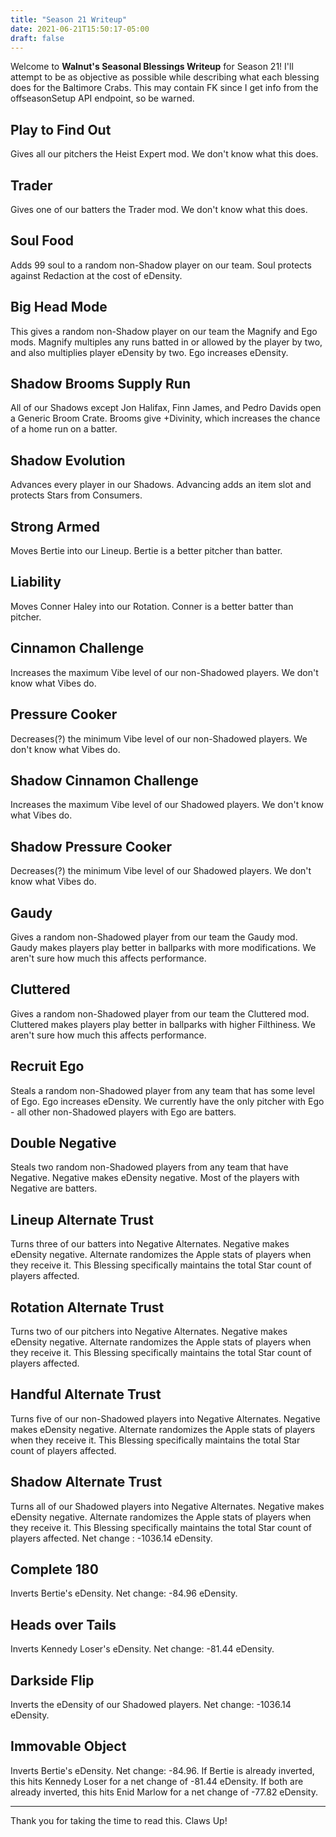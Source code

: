 ```yaml
---
title: "Season 21 Writeup"
date: 2021-06-21T15:50:17-05:00
draft: false
---
```

Welcome to **Walnut's Seasonal Blessings Writeup** for Season 21!
I'll attempt to be as objective as possible while describing what each blessing does for the Baltimore Crabs. This may contain FK since I get info from the offseasonSetup API endpoint, so be warned.

## Play to Find Out
Gives all our pitchers the Heist Expert mod. We don't know what this does.

## Trader
Gives one of our batters the Trader mod. We don't know what this does.

## Soul Food
Adds 99 soul to a random non-Shadow player on our team. Soul protects against Redaction at the cost of eDensity.

## Big Head Mode
This gives a random non-Shadow player on our team the Magnify and Ego mods. Magnify multiples any runs batted in or allowed by the player by two, and also multiplies player eDensity by two. Ego increases eDensity.

## Shadow Brooms Supply Run
All of our Shadows except Jon Halifax, Finn James, and Pedro Davids open a Generic Broom Crate. Brooms give +Divinity, which increases the chance of a home run on a batter.

## Shadow Evolution
Advances every player in our Shadows. Advancing adds an item slot and protects Stars from Consumers.

## Strong Armed
Moves Bertie into our Lineup. Bertie is a better pitcher than batter.

## Liability
Moves Conner Haley into our Rotation. Conner is a better batter than pitcher.

## Cinnamon Challenge
Increases the maximum Vibe level of our non-Shadowed players. We don't know what Vibes do.

## Pressure Cooker
Decreases(?) the minimum Vibe level of our non-Shadowed players. We don't know what Vibes do.

## Shadow Cinnamon Challenge
Increases the maximum Vibe level of our Shadowed players. We don't know what Vibes do.

## Shadow Pressure Cooker
Decreases(?) the minimum Vibe level of our Shadowed players. We don't know what Vibes do.

## Gaudy
Gives a random non-Shadowed player from our team the Gaudy mod. Gaudy makes players play better in ballparks with more modifications. We aren't sure how much this affects performance.

## Cluttered
Gives a random non-Shadowed player from our team the Cluttered mod. Cluttered makes players play better in ballparks with higher Filthiness. We aren't sure how much this affects performance.

## Recruit Ego
Steals a random non-Shadowed player from any team that has some level of Ego. Ego increases eDensity. We currently have the only pitcher with Ego - all other non-Shadowed players with Ego are batters.

## Double Negative
Steals two random non-Shadowed players from any team that have Negative. Negative makes eDensity negative. Most of the players with Negative are batters.

## Lineup Alternate Trust
Turns three of our batters into Negative Alternates. Negative makes eDensity negative. Alternate randomizes the Apple stats of players when they receive it. This Blessing specifically maintains the total Star count of players affected.

## Rotation Alternate Trust
Turns two of our pitchers into Negative Alternates. Negative makes eDensity negative. Alternate randomizes the Apple stats of players when they receive it. This Blessing specifically maintains the total Star count of players affected.

## Handful Alternate Trust
Turns five of our non-Shadowed players into Negative Alternates. Negative makes eDensity negative. Alternate randomizes the Apple stats of players when they receive it. This Blessing specifically maintains the total Star count of players affected.

## Shadow Alternate Trust
Turns all of our Shadowed players into Negative Alternates. Negative makes eDensity negative. Alternate randomizes the Apple stats of players when they receive it. This Blessing specifically maintains the total Star count of players affected. Net change : -1036.14 eDensity.

## Complete 180
Inverts Bertie's eDensity. Net change: -84.96 eDensity.

## Heads over Tails
Inverts Kennedy Loser's eDensity. Net change: -81.44 eDensity.

## Darkside Flip
Inverts the eDensity of our Shadowed players. Net change: -1036.14 eDensity.

## Immovable Object
Inverts Bertie's eDensity. Net change: -84.96. If Bertie is already inverted, this hits Kennedy Loser for a net change of -81.44 eDensity. If both are already inverted, this hits Enid Marlow for a net change of -77.82 eDensity.

---

Thank you for taking the time to read this. Claws Up!
